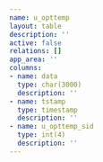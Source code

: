 ```yaml
---
name: u_opttemp
layout: table
description: ''
active: false
relations: []
app_area: ''
columns:
- name: data
  type: char(3000)
  description: ''
- name: tstamp
  type: timestamp
  description: ''
- name: u_opttemp_sid
  type: int(4)
  description: ''
---
```


